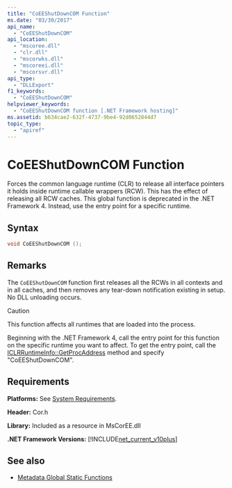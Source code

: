 ```yaml
---
title: "CoEEShutDownCOM Function"
ms.date: "03/30/2017"
api_name: 
  - "CoEEShutDownCOM"
api_location: 
  - "mscoree.dll"
  - "clr.dll"
  - "mscorwks.dll"
  - "mscoreei.dll"
  - "mscorsvr.dll"
api_type: 
  - "DLLExport"
f1_keywords: 
  - "CoEEShutDownCOM"
helpviewer_keywords: 
  - "CoEEShutDownCOM function [.NET Framework hosting]"
ms.assetid: b634cae2-632f-4737-9be4-92d0652844d7
topic_type: 
  - "apiref"
---
```

# CoEEShutDownCOM Function
Forces the common language runtime (CLR) to release all interface pointers it holds inside runtime callable wrappers (RCW). This has the effect of releasing all RCW caches. This global function is deprecated in the .NET Framework 4. Instead, use the entry point for a specific runtime.  
  
## Syntax  
  
```cpp  
void CoEEShutDownCOM ();  
```  
  
## Remarks  
 The `CoEEShutDownCOM` function first releases all the RCWs in all contexts and in all caches, and then removes any tear-down notification existing in setup. No DLL unloading occurs.  
  
> [!CAUTION]
> This function affects all runtimes that are loaded into the process.  
  
 Beginning with the .NET Framework 4, call the entry point for this function on the specific runtime you want to affect. To get the entry point, call the [ICLRRuntimeInfo::GetProcAddress](../../../../docs/framework/unmanaged-api/hosting/iclrruntimeinfo-getprocaddress-method.md) method and specify "CoEEShutDownCOM".  
  
## Requirements  
 **Platforms:** See [System Requirements](../../../../docs/framework/get-started/system-requirements.md).  
  
 **Header:** Cor.h  
  
 **Library:** Included as a resource in MsCorEE.dll  
  
 **.NET Framework Versions:** [!INCLUDE[net_current_v10plus](../../../../includes/net-current-v10plus-md.md)]  
  
## See also

- [Metadata Global Static Functions](../../../../docs/framework/unmanaged-api/metadata/metadata-global-static-functions.md)
